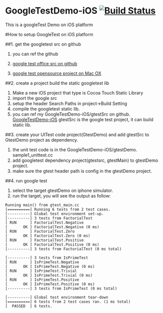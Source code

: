# GoogleTestDemo-iOS [![Build Status](https://travis-ci.org/renjwjx/GoogleTestDemo-iOS.svg?branch=master)](https://travis-ci.org/renjwjx/GoogleTestDemo-iOS)
This is a googleTest Demo on iOS platform

#How to setup GoogleTest on iOS platform

##1. get the googletest src on github
1. you can ref the github

1. [google test office src on github](https://github.com/google/googletest)
2. [google test opensource project on Mac OX](https://github.com/mattstevens/xcode-googletest)

##2. create a project build the static googletest lib
1. Make a new iOS project that type is Cocoa Touch Static Library
2. import the google src
3. setup the header Search Paths in project->Build Setting
4. compile the googletest static lib.
5. you can ref my GoogleTestDemo-iOS/gtestSrc on github. 
[GoogleTestDemo-iOS](https://github.com/renjwjx/GoogleTestDemo-iOS)
gtestSrc is the google test project, it can build static lib.

##3. create your UITest code project(GtestDemo) and add gtestSrc to GtestDemo project as dependency.
1. the unit test code is in the GoogleTestDemo-iOS/gtestDemo. sample1_unittest.cc
2. add googletest dependency project(gtestsrc, gtestMain) to gtestDemo project. 
3. make sure the gtest header path is config in the gtestDemo project.

##4. run google test
1. select the target gtestDemo on iphone simulator.
2. run the target, you will see the output as follow:

```
Running main() from gtest_main.cc
[==========] Running 6 tests from 2 test cases.
[----------] Global test environment set-up.
[----------] 3 tests from FactorialTest
[ RUN      ] FactorialTest.Negative
[       OK ] FactorialTest.Negative (0 ms)
[ RUN      ] FactorialTest.Zero
[       OK ] FactorialTest.Zero (0 ms)
[ RUN      ] FactorialTest.Positive
[       OK ] FactorialTest.Positive (0 ms)
[----------] 3 tests from FactorialTest (0 ms total)

[----------] 3 tests from IsPrimeTest
[ RUN      ] IsPrimeTest.Negative
[       OK ] IsPrimeTest.Negative (0 ms)
[ RUN      ] IsPrimeTest.Trivial
[       OK ] IsPrimeTest.Trivial (0 ms)
[ RUN      ] IsPrimeTest.Positive
[       OK ] IsPrimeTest.Positive (0 ms)
[----------] 3 tests from IsPrimeTest (0 ms total)

[----------] Global test environment tear-down
[==========] 6 tests from 2 test cases ran. (1 ms total)
[  PASSED  ] 6 tests.
```
